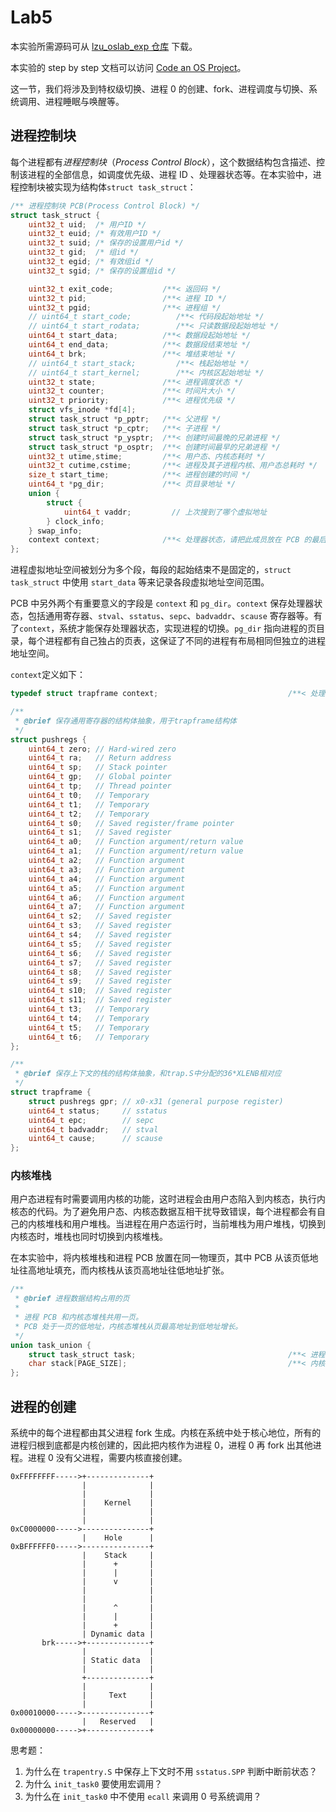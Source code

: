 # Lab5

本实验所需源码可从 [lzu_oslab_exp 仓库](https://git.neko.ooo/LZU-OSLab/lzu_oslab_exp) 下载。

本实验的 step by step 文档可以访问 [Code an OS Project](https://lzu-oslab.github.io/step_by_step_doc/)。

这一节，我们将涉及到特权级切换、进程 0 的创建、fork、进程调度与切换、系统调用、进程睡眠与唤醒等。

## 进程控制块

每个进程都有*进程控制块*（*Process Control Block*），这个数据结构包含描述、控制该进程的全部信息，如调度优先级、进程 ID 、处理器状态等。在本实验中，进程控制块被实现为结构体`struct task_struct`：

```c
/** 进程控制块 PCB(Process Control Block) */
struct task_struct {
    uint32_t uid;  /* 用户ID */
    uint32_t euid; /* 有效用户ID */
    uint32_t suid; /* 保存的设置用户id */
    uint32_t gid;  /* 组id */
    uint32_t egid; /* 有效组id */
    uint32_t sgid; /* 保存的设置组id */

    uint32_t exit_code;           /**< 返回码 */
    uint32_t pid;                 /**< 进程 ID */
    uint32_t pgid;                /**< 进程组 */
    // uint64_t start_code;          /**< 代码段起始地址 */
    // uint64_t start_rodata;        /**< 只读数据段起始地址 */
    uint64_t start_data;          /**< 数据段起始地址 */
    uint64_t end_data;            /**< 数据段结束地址 */
    uint64_t brk;                 /**< 堆结束地址 */
    // uint64_t start_stack;         /**< 栈起始地址 */
    // uint64_t start_kernel;        /**< 内核区起始地址 */
    uint32_t state;               /**< 进程调度状态 */
    uint32_t counter;             /**< 时间片大小 */
    uint32_t priority;            /**< 进程优先级 */
    struct vfs_inode *fd[4];
    struct task_struct *p_pptr;   /**< 父进程 */
    struct task_struct *p_cptr;   /**< 子进程 */
    struct task_struct *p_ysptr;  /**< 创建时间最晚的兄弟进程 */
    struct task_struct *p_osptr;  /**< 创建时间最早的兄弟进程 */
    uint32_t utime,stime;         /**< 用户态、内核态耗时 */
    uint32_t cutime,cstime;       /**< 进程及其子进程内核、用户态总耗时 */
    size_t start_time;            /**< 进程创建的时间 */
    uint64_t *pg_dir;             /**< 页目录地址 */
    union {
        struct {
            uint64_t vaddr;         // 上次搜到了哪个虚拟地址
        } clock_info;
    } swap_info;
    context context;              /**< 处理器状态，请把此成员放在 PCB 的最后 */
};
```

进程虚拟地址空间被划分为多个段，每段的起始结束不是固定的，`struct task_struct` 中使用 `start_data` 等来记录各段虚拟地址空间范围。

PCB 中另外两个有重要意义的字段是 `context` 和 `pg_dir`。`context` 保存处理器状态，包括通用寄存器、`stval`、`sstatus`、`sepc`、`badvaddr`、`scause` 寄存器等。有了`context`，系统才能保存处理器状态，实现进程的切换。`pg_dir` 指向进程的页目录，每个进程都有自己独占的页表，这保证了不同的进程有布局相同但独立的进程地址空间。

`context`定义如下：

```c
typedef struct trapframe context;                             /**< 处理器上下文 */

/**
 * @brief 保存通用寄存器的结构体抽象，用于trapframe结构体
 */
struct pushregs {
    uint64_t zero; // Hard-wired zero
    uint64_t ra;   // Return address
    uint64_t sp;   // Stack pointer
    uint64_t gp;   // Global pointer
    uint64_t tp;   // Thread pointer
    uint64_t t0;   // Temporary
    uint64_t t1;   // Temporary
    uint64_t t2;   // Temporary
    uint64_t s0;   // Saved register/frame pointer
    uint64_t s1;   // Saved register
    uint64_t a0;   // Function argument/return value
    uint64_t a1;   // Function argument/return value
    uint64_t a2;   // Function argument
    uint64_t a3;   // Function argument
    uint64_t a4;   // Function argument
    uint64_t a5;   // Function argument
    uint64_t a6;   // Function argument
    uint64_t a7;   // Function argument
    uint64_t s2;   // Saved register
    uint64_t s3;   // Saved register
    uint64_t s4;   // Saved register
    uint64_t s5;   // Saved register
    uint64_t s6;   // Saved register
    uint64_t s7;   // Saved register
    uint64_t s8;   // Saved register
    uint64_t s9;   // Saved register
    uint64_t s10;  // Saved register
    uint64_t s11;  // Saved register
    uint64_t t3;   // Temporary
    uint64_t t4;   // Temporary
    uint64_t t5;   // Temporary
    uint64_t t6;   // Temporary
};

/**
 * @brief 保存上下文的栈的结构体抽象，和trap.S中分配的36*XLENB相对应
 */
struct trapframe {
    struct pushregs gpr; // x0-x31 (general purpose register)
    uint64_t status;     // sstatus
    uint64_t epc;        // sepc
    uint64_t badvaddr;   // stval
    uint64_t cause;      // scause
};
```

### 内核堆栈

用户态进程有时需要调用内核的功能，这时进程会由用户态陷入到内核态，执行内核态的代码。为了避免用户态、内核态数据互相干扰导致错误，每个进程都会有自己的内核堆栈和用户堆栈。当进程在用户态运行时，当前堆栈为用户堆栈，切换到内核态时，堆栈也同时切换到内核堆栈。

在本实验中，将内核堆栈和进程 PCB 放置在同一物理页，其中 PCB 从该页低地址往高地址填充，而内核栈从该页高地址往低地址扩张。

```c
/**
 * @brief 进程数据结构占用的页
 *
 * 进程 PCB 和内核态堆栈共用一页。
 * PCB 处于一页的低地址，内核态堆栈从页最高地址到低地址增长。
 */
union task_union {
    struct task_struct task;                                  /**< 进程控制块 */
    char stack[PAGE_SIZE];                                    /**< 内核态堆栈 */
};
```

## 进程的创建

系统中的每个进程都由其父进程 fork 生成。内核在系统中处于核心地位，所有的进程归根到底都是内核创建的，因此把内核作为进程 0，进程 0 再 fork 出其他进程。进程 0 没有父进程，需要内核直接创建。

```
0xFFFFFFFF----->+--------------+
                |              |
                |              |
                |    Kernel    |
                |              |
                |              |
0xC0000000----->---------------+
                |    Hole      |
0xBFFFFFF0----->---------------+
                |    Stack     |
                |      +       |
                |      |       |
                |      v       |
                |              |
                |              |
                |      ^       |
                |      |       |
                |      +       |
                | Dynamic data |
       brk----->+--------------+
                |              |
                | Static data  |
                |              |
                +--------------+
                |              |
                |     Text     |
                |              |
0x00010000----->---------------+
                |   Reserved   |
0x00000000----->+--------------+
```

思考题：

1. 为什么在 `trapentry.S` 中保存上下文时不用 `sstatus.SPP` 判断中断前状态？
2. 为什么 `init_task0` 要使用宏调用？
3. 为什么在 `init_task0` 中不使用 `ecall` 来调用 0 号系统调用？
